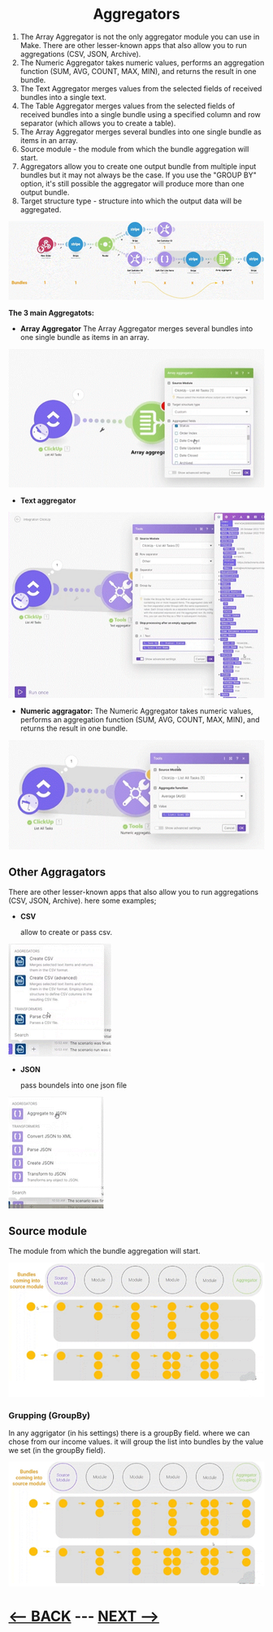 <div align="center">

# Aggregators 
</div>


1. The Array Aggregator is not the only aggregator module you can use in Make. There are other lesser-known apps that also allow you to run aggregations (CSV, JSON, Archive).
2. The Numeric Aggregator takes numeric values, performs an aggregation function (SUM, AVG, COUNT, MAX, MIN), and returns the result in one bundle.
3. The Text Aggregator merges values from the selected fields of received bundles into a single text.
4. The Table Aggregator merges values from the selected fields of received bundles into a single bundle using a specified column and row separator (which allows you to create a table).
5. The Array Aggregator merges several bundles into one single bundle as items in an array.
6. Source module - the module from which the bundle aggregation will start.
7. Aggregators allow you to create one output bundle from multiple input bundles but it may not always be the case. If you use the "GROUP BY" option, it's still possible the aggregator will produce more than one output bundle.
8. Target structure type - structure into which the output data will be aggregated.

![Aggregators](pic/aggregators.gif)

__The 3 main Aggregatots:__

  * __Array Aggregator__
    The Array Aggregator merges several bundles into one single bundle as items in an array.
    
![Array Aggregator](pic/arryaggragator.gif)
    
  * __Text aggregator__

![Text aggregator](pic/textaggregator.gif)
    
  * __Numeric aggragator:__
    The Numeric Aggregator takes numeric values, performs an aggregation function (SUM, AVG, COUNT, MAX, MIN), and returns the result in one bundle.

![Numeric aggragator](pic/numericaggregator.gif)



## Other Aggragators 

There are other lesser-known apps that also allow you to run aggregations (CSV, JSON, Archive). here some examples;

  * __CSV__
 
    allow to create or pass csv.

![CSV](pic/csvaggragator.gif)
    

  * __JSON__
 
    pass boundels into one json file
   

![JSON](pic/jsonaggrigator.gif)

## Source module

The module from which the bundle aggregation will start.

![Source module](pic/aggragationbundle.gif)

### Grupping (GroupBy)

In any aggrigator (in his settings) there is a groupBy field. where we can chose from our income values. it will group the list into bundles by the value we set (in the groupBy field).

![Grupping (GroupBy)](pic/aggregatorgrupby.gif)

# [<-- BACK](plans_and_operations.md) --- [NEXT -->](.md)
</div>
